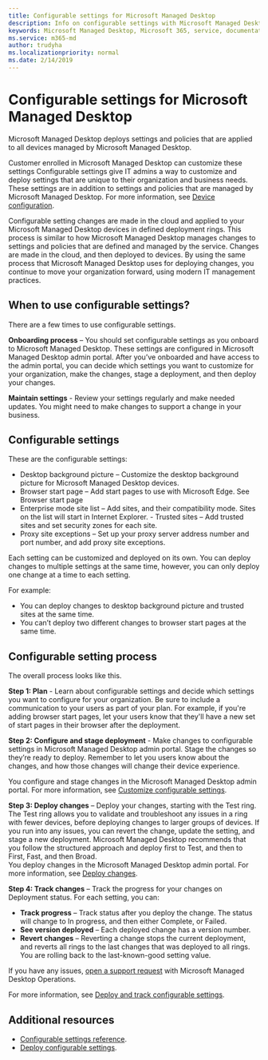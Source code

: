 ```yaml
---
title: Configurable settings for Microsoft Managed Desktop
description: Info on configurable settings with Microsoft Managed Desktop 
keywords: Microsoft Managed Desktop, Microsoft 365, service, documentation, settings, configurable settings
ms.service: m365-md
author: trudyha
ms.localizationpriority: normal
ms.date: 2/14/2019
---
```


# Configurable settings for Microsoft Managed Desktop

Microsoft Managed Desktop deploys settings and policies that are applied to all devices managed by Microsoft Managed Desktop. 

Customer enrolled in Microsoft Managed Desktop can customize these settings Configurable settings give IT admins a way to customize and deploy settings that are unique to their organization and business needs. These settings are in addition to settings and policies that are managed by Microsoft Managed Desktop. For more information, see [Device configuration](../service-description/device-policies.md). 

Configurable setting changes are made in the cloud and applied to your Microsoft Managed Desktop devices in defined deployment rings. This process is similar to how Microsoft Managed Desktop manages changes to settings and policies that are defined and managed by the service. Changes are made in the cloud, and then deployed to devices. By using the same process that Microsoft Managed Desktop uses for deploying changes, you continue to move your organization forward, using modern IT management practices.

## When to use configurable settings?

There are a few times to use configurable settings. 

**Onboarding process** – You should set configurable settings as you onboard to Microsoft Managed Desktop. These settings are configured in Microsoft Managed Desktop admin portal. After you’ve onboarded and have access to the admin portal, you can decide which settings you want to customize for your organization, make the changes, stage a deployment, and then deploy your changes.

**Maintain settings** - Review your settings regularly and make needed updates. You might need to make changes to support a change in your business.   

## Configurable settings

These are the configurable settings:
- Desktop background picture – Customize the desktop background picture for Microsoft Managed Desktop devices. 
- Browser start page – Add start pages to use with Microsoft Edge. See Browser start page
- Enterprise mode site list – Add sites, and their compatibility mode. Sites on the list will start in Internet Explorer. - Trusted sites – Add trusted sites and set security zones for each site. 
- Proxy site exceptions – Set up your proxy server address number and port number, and add proxy site exceptions.

Each setting can be customized and deployed on its own. You can deploy changes to multiple settings at the same time, however, you can only deploy one change at a time to each setting.

For example:
- You can deploy changes to desktop background picture and trusted sites at the same time. 
- You can’t deploy two different changes to browser start pages at the same time.

## Configurable setting process

The overall process looks like this. 

**Step 1: Plan** - Learn about configurable settings and decide which settings you want to configure for your organization. Be sure to include a communication to your users as part of your plan. For example, if you're adding browser start pages, let your users know that they'll have a new set of start pages in their browser after the deployment.  

**Step 2: Configure and stage deployment** - Make changes to configurable settings in Microsoft Managed Desktop admin portal. Stage the changes so they’re ready to deploy. Remember to let you users know about the changes, and how those changes will change their device experience.   

You configure and stage changes in the Microsoft Managed Desktop admin portal. For more information, see [Customize configurable settings](config-setting-ref.md).  

**Step 3: Deploy changes** – Deploy your changes, starting with the Test ring. The Test ring allows you to validate and troubleshoot any issues in a ring with fewer devices, before deploying changes to larger groups of devices. If you run into any issues, you can revert the change, update the setting, and stage a new deployment. Microsoft Managed Desktop recommends that you follow the structured approach and deploy first to Test, and then to First, Fast, and then Broad.   
You deploy changes in the Microsoft Managed Desktop admin portal. For more information, see [Deploy changes](config-setting-deploy.md). 

**Step 4: Track changes** – Track the progress for your changes on Deployment status. For each setting, you can:
- **Track progress** – Track status after you deploy the change. The status will change to In progress, and then either Complete, or Failed. 
- **See version deployed** – Each deployed change has a version number.
- **Revert changes** – Reverting a change stops the current deployment, and reverts all rings to the last changes that was deployed to all rings. You are rolling back to the last-known-good setting value. 

If you have any issues, [open a support request](admin-support.md) with Microsoft Managed Desktop Operations. 

For more information, see [Deploy and track configurable settings](config-setting-deploy.md).

## Additional resources
- [Configurable settings reference](config-setting-ref.md). 
- [Deploy configurable settings](config-setting-deploy.md). 